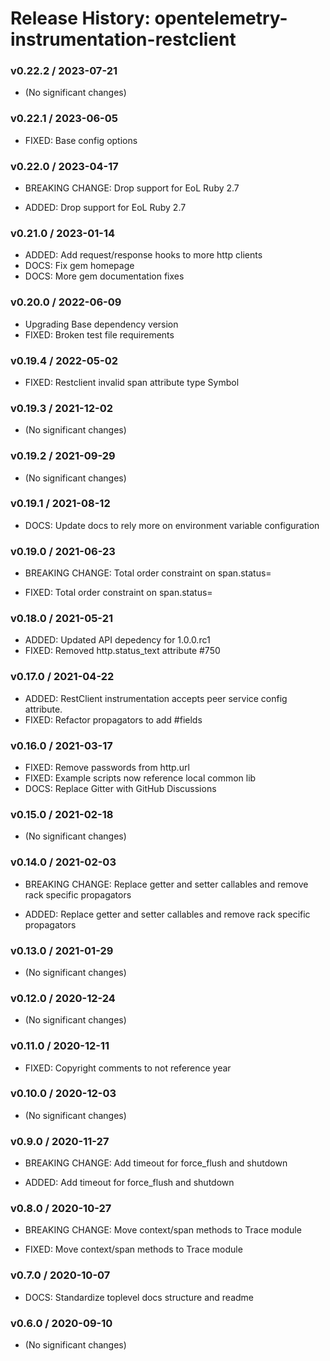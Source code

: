 # Release History: opentelemetry-instrumentation-restclient

### v0.22.2 / 2023-07-21

* (No significant changes)

### v0.22.1 / 2023-06-05

* FIXED: Base config options 

### v0.22.0 / 2023-04-17

* BREAKING CHANGE: Drop support for EoL Ruby 2.7 

* ADDED: Drop support for EoL Ruby 2.7 

### v0.21.0 / 2023-01-14

* ADDED: Add request/response hooks to more http clients 
* DOCS: Fix gem homepage 
* DOCS: More gem documentation fixes 

### v0.20.0 / 2022-06-09

* Upgrading Base dependency version
* FIXED: Broken test file requirements 

### v0.19.4 / 2022-05-02

* FIXED: Restclient invalid span attribute type Symbol 

### v0.19.3 / 2021-12-02

* (No significant changes)

### v0.19.2 / 2021-09-29

* (No significant changes)

### v0.19.1 / 2021-08-12

* DOCS: Update docs to rely more on environment variable configuration 

### v0.19.0 / 2021-06-23

* BREAKING CHANGE: Total order constraint on span.status= 

* FIXED: Total order constraint on span.status= 

### v0.18.0 / 2021-05-21

* ADDED: Updated API depedency for 1.0.0.rc1
* FIXED: Removed http.status_text attribute #750

### v0.17.0 / 2021-04-22

* ADDED: RestClient instrumentation accepts peer service config attribute.
* FIXED: Refactor propagators to add #fields

### v0.16.0 / 2021-03-17

* FIXED: Remove passwords from http.url
* FIXED: Example scripts now reference local common lib
* DOCS: Replace Gitter with GitHub Discussions

### v0.15.0 / 2021-02-18

* (No significant changes)

### v0.14.0 / 2021-02-03

* BREAKING CHANGE: Replace getter and setter callables and remove rack specific propagators

* ADDED: Replace getter and setter callables and remove rack specific propagators

### v0.13.0 / 2021-01-29

* (No significant changes)

### v0.12.0 / 2020-12-24

* (No significant changes)

### v0.11.0 / 2020-12-11

* FIXED: Copyright comments to not reference year

### v0.10.0 / 2020-12-03

* (No significant changes)

### v0.9.0 / 2020-11-27

* BREAKING CHANGE: Add timeout for force_flush and shutdown

* ADDED: Add timeout for force_flush and shutdown

### v0.8.0 / 2020-10-27

* BREAKING CHANGE: Move context/span methods to Trace module

* FIXED: Move context/span methods to Trace module

### v0.7.0 / 2020-10-07

* DOCS: Standardize toplevel docs structure and readme

### v0.6.0 / 2020-09-10

* (No significant changes)
